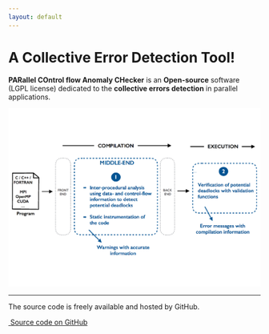 ```yaml
---
layout: default
---
```


<div class="jumbotron">
      <div class="container marketing">
        <h1 class="display-4">A Collective Error Detection Tool!</h1>
        <p class="lead"><strong>PARallel COntrol flow Anomaly CHecker</strong> is an <strong>Open-source</strong> software (LGPL license) dedicated to the <strong>collective errors detection</strong> in parallel applications.
</p>
          <img class="featurette-image img-fluid d-block mx-auto" src="images/overview.pdf" alt="Overview">
        <hr class="my-4">
        <p>The source code is freely available and hosted by GitHub.</p>
        <a class="btn btn-primary btn-lg" href="https://github.com/parcoach/parcoach" role="button" target="_blank" style="margin-top:5px"><i class="fab fa-github fa-lg" aria-hidden="true">&nbsp;</i>Source code on GitHub </a>
      </div>
    </div>
